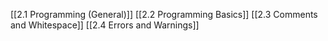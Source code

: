 [[2.1 Programming (General)]]
[[2.2 Programming Basics]]
[[2.3 Comments and Whitespace]]
[[2.4 Errors and Warnings]]
